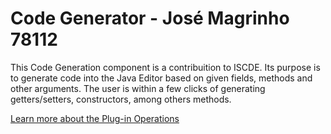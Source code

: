 # Code Generator - José Magrinho 78112

This Code Generation component is a contribuition to ISCDE. Its purpose is to generate code into the Java Editor based on given fields, methods and other arguments. The user is within a few clicks of generating getters/setters, constructors, among others methods. 

[Learn more about the Plug-in Operations](https://github.com/jmbmo1-iscteiul/pa-iscde-78112/wiki/Code-Generator-Operation)

## 
